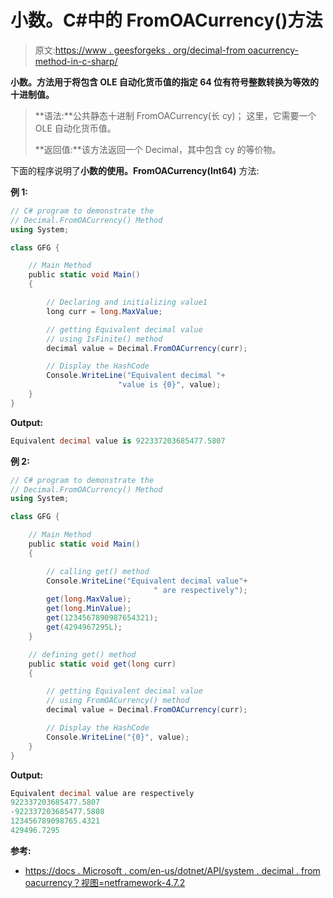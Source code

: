 # 小数。C#中的 FromOACurrency()方法

> 原文:[https://www . geesforgeks . org/decimal-from oacurrency-method-in-c-sharp/](https://www.geeksforgeeks.org/decimal-fromoacurrency-method-in-c-sharp/)

**小数。方法用于将包含 OLE 自动化货币值的指定 64 位有符号整数转换为等效的十进制值。**

> **语法:**公共静态十进制 FromOACurrency(长 cy)；
> 这里，它需要一个 OLE 自动化货币值。
> 
> **返回值:**该方法返回一个 Decimal，其中包含 cy 的等价物。

下面的程序说明了**小数的使用。FromOACurrency(Int64)** 方法:

**例 1:**

```cs
// C# program to demonstrate the
// Decimal.FromOACurrency() Method
using System;

class GFG {

    // Main Method
    public static void Main()
    {

        // Declaring and initializing value1
        long curr = long.MaxValue;

        // getting Equivalent decimal value
        // using IsFinite() method
        decimal value = Decimal.FromOACurrency(curr);

        // Display the HashCode
        Console.WriteLine("Equivalent decimal "+
                        "value is {0}", value);
    }
}
```

**Output:**

```cs
Equivalent decimal value is 922337203685477.5807

```

**例 2:**

```cs
// C# program to demonstrate the
// Decimal.FromOACurrency() Method
using System;

class GFG {

    // Main Method
    public static void Main()
    {

        // calling get() method
        Console.WriteLine("Equivalent decimal value"+
                                " are respectively");
        get(long.MaxValue);
        get(long.MinValue);
        get(1234567890987654321);
        get(4294967295L);
    }

    // defining get() method
    public static void get(long curr)
    {

        // getting Equivalent decimal value
        // using FromOACurrency() method
        decimal value = Decimal.FromOACurrency(curr);

        // Display the HashCode
        Console.WriteLine("{0}", value);
    }
}
```

**Output:**

```cs
Equivalent decimal value are respectively
922337203685477.5807
-922337203685477.5808
123456789098765.4321
429496.7295

```

**参考:**

*   [https://docs . Microsoft . com/en-us/dotnet/API/system . decimal . from oacurrency？视图=netframework-4.7.2](https://docs.microsoft.com/en-us/dotnet/api/system.decimal.fromoacurrency?view=netframework-4.7.2)